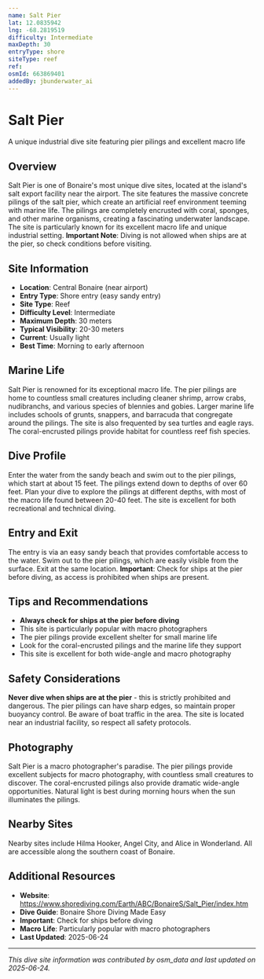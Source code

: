 ```yaml
---
name: Salt Pier
lat: 12.0835942
lng: -68.2819519
difficulty: Intermediate
maxDepth: 30
entryType: shore
siteType: reef
ref: 
osmId: 663869401
addedBy: jbunderwater_ai
---
```


# Salt Pier

A unique industrial dive site featuring pier pilings and excellent macro life

## Overview
Salt Pier is one of Bonaire's most unique dive sites, located at the island's salt export facility near the airport. The site features the massive concrete pilings of the salt pier, which create an artificial reef environment teeming with marine life. The pilings are completely encrusted with coral, sponges, and other marine organisms, creating a fascinating underwater landscape. The site is particularly known for its excellent macro life and unique industrial setting. **Important Note**: Diving is not allowed when ships are at the pier, so check conditions before visiting.

## Site Information
- **Location**: Central Bonaire (near airport)
- **Entry Type**: Shore entry (easy sandy entry)
- **Site Type**: Reef
- **Difficulty Level**: Intermediate
- **Maximum Depth**: 30 meters
- **Typical Visibility**: 20-30 meters
- **Current**: Usually light
- **Best Time**: Morning to early afternoon

## Marine Life
Salt Pier is renowned for its exceptional macro life. The pier pilings are home to countless small creatures including cleaner shrimp, arrow crabs, nudibranchs, and various species of blennies and gobies. Larger marine life includes schools of grunts, snappers, and barracuda that congregate around the pilings. The site is also frequented by sea turtles and eagle rays. The coral-encrusted pilings provide habitat for countless reef fish species.

## Dive Profile
Enter the water from the sandy beach and swim out to the pier pilings, which start at about 15 feet. The pilings extend down to depths of over 60 feet. Plan your dive to explore the pilings at different depths, with most of the macro life found between 20-40 feet. The site is excellent for both recreational and technical diving.

## Entry and Exit
The entry is via an easy sandy beach that provides comfortable access to the water. Swim out to the pier pilings, which are easily visible from the surface. Exit at the same location. **Important**: Check for ships at the pier before diving, as access is prohibited when ships are present.

## Tips and Recommendations
- **Always check for ships at the pier before diving**
- This site is particularly popular with macro photographers
- The pier pilings provide excellent shelter for small marine life
- Look for the coral-encrusted pilings and the marine life they support
- This site is excellent for both wide-angle and macro photography

## Safety Considerations
**Never dive when ships are at the pier** - this is strictly prohibited and dangerous. The pier pilings can have sharp edges, so maintain proper buoyancy control. Be aware of boat traffic in the area. The site is located near an industrial facility, so respect all safety protocols.

## Photography
Salt Pier is a macro photographer's paradise. The pier pilings provide excellent subjects for macro photography, with countless small creatures to discover. The coral-encrusted pilings also provide dramatic wide-angle opportunities. Natural light is best during morning hours when the sun illuminates the pilings.

## Nearby Sites
Nearby sites include Hilma Hooker, Angel City, and Alice in Wonderland. All are accessible along the southern coast of Bonaire.

## Additional Resources
- **Website**: https://www.shorediving.com/Earth/ABC/BonaireS/Salt_Pier/index.htm
- **Dive Guide**: Bonaire Shore Diving Made Easy
- **Important**: Check for ships before diving
- **Macro Life**: Particularly popular with macro photographers
- **Last Updated**: 2025-06-24

---
*This dive site information was contributed by osm_data and last updated on 2025-06-24.* 